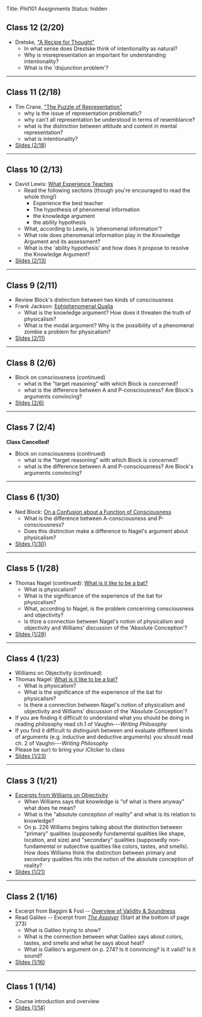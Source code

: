 Title: Phil101 Assignments
Status: hidden

## Class 12 (2/20)

- Dretske, ["A Recipe for Thought"](https://www.dropbox.com/s/2uu53eqoc40sbfc/dretske1994.pdf)
    - In what sense does Drestske think of intentionality as natural?
    - Why is misrepresentation an important for understanding intentionality?
    - What is the 'disjunction problem'?

---

## Class 11 (2/18)

- Tim Crane, ["The Puzzle of Representation"](https://www.dropbox.com/s/h2egqzwnbs9rxh1/Crane_PuzzleMind.pdf)
    - why is the issue of representation problematic?
    - why can't all representation be understood in terms of resemblance?
    - what is the distinction between attitude and content in mental representation?
    - what is intentionality?
- [Slides (2/18)](https://www.dropbox.com/s/1m9befjimvt0up2/class11.pdf)

---

## Class 10 (2/13)

- David Lewis: [What Experience Teaches](https://www.dropbox.com/s/bco5xuir6mulkwy/lewis1999a.pdf)
    - Read the following sections (though you're encouraged to read the whole thing!)
        - Experience the best teacher
        - The hypothesis of phenomenal information
        - the knowledge argument
        - the ability hypothesis
    - What, according to Lewis, is 'phenomenal information'?
    - What role does phenomenal information play in the Knowledge Argument and its assessment?
    - What is the 'ability hypothesis' and how does it propose to resolve the Knowledge Argument?
- [Slides (2/13)](https://www.dropbox.com/s/11dchjs1hktdast/class10.pdf)

---

## Class 9 (2/11)

- Review Block's distinction between two kinds of consciousness
- Frank Jackson: [Ephiphenomenal Qualia](https://www.dropbox.com/s/49l13gsdxmlg60q/jackson1982.pdf)
    - What is the knowledge argument? How does it threaten the truth of physicalism?
    - What is the modal argument? Why is the possibility of a phenomenal zombie a problem for physicalism?
- [Slides (2/11)](https://www.dropbox.com/s/5gims4f88b0aaek/class9.pdf)
---

## Class 8 (2/6)

- Block on consciousness (continued)
    - what is the "target reasoning" with which Block is concerned?
    - what is the difference between A and P-consciousness? Are Block's arguments convincing?
- [Slides (2/6)](https://www.dropbox.com/s/y9y8mrj93z4ffea/class8.pdf)

---

## Class 7 (2/4)

**Class Cancelled!**

- Block on consciousness (continued)
    - what is the "target reasoning" with which Block is concerned?
    - what is the difference between A and P-consciousness? Are Block's arguments convincing?

---

## Class 6 (1/30)

- Ned Block: [On a Confusion about a Function of Consciousness](https://www.dropbox.com/s/pht8qbek0p5333x/BlockConsciousness.pdf)
    - What is the difference between A-consciousness and P-consciousness?
    - Does this distinction make a difference to Nagel's argument about physicalism?
- [Slides (1/30)](https://www.dropbox.com/s/5lwgteowgexyem4/class6.pdf)
---

## Class 5 (1/28)

- Thomas Nagel (continued): [What is it like to be a bat?]( |filename|/pdfs/NagelBat.pdf )
    - What is physicalism?
    - What is the significance of the experience of the bat for physicalism?
    - What, according to Nagel, is the problem concerning consciousness and objectivity?
    - Is th)re a connection between Nagel's notion of physicalism and objectivity and Williams' discussion of the 'Absolute Conception'?
- [Slides (1/28)](https://www.dropbox.com/s/nct70xd3beajy2c/class5.pdf)

--- 

## Class 4 (1/23)

- Williams on Objectivity (continued)
- Thomas Nagel: [What is it like to be a bat?]( |filename|/pdfs/NagelBat.pdf )
    - What is physicalism?
    - What is the significance of the experience of the bat for physicalism?
    - Is there a connection between Nagel's notion of physicalism and objectivity and Williams' discussion of the 'Absolute Conception'?
- If you are finding it difficult to understand what you should be doing in reading philosophy read ch.1 of Vaughn---*Writing Philosophy*
- If you find it difficult to distinguish between and evaluate different kinds of arguments (e.g. inductive and deductive arguments) you should read ch. 2 of Vaughn---*Writing Philosophy*
- Please be sur) to bring your iClicker to class
- [Slides (1/23)](https://www.dropbox.com/s/cdvu2z25qcsbxlj/class4.pdf)
---

## Class 3 (1/21)

- [Excerpts from Williams on Objectivity]( |filename|/pdfs/Williams_Objectivity.pdf)
    - When Williams says that knowledge is "of what is there anyway" what does he mean?
    - What is the "absolute conception of reality" and what is its relation to knowledge?
    - On p. 226 Williams begins talking about the distinction between "primary" qualities (supposedly fundamental qualities like shape, location, and size) and "secondary" qualities (supposedly non-fundamental or subjective qualities like colors, tastes, and smells). How does Williams think the distinction between primary and secondary qualities fits into the notion of the absolute conception of reality?
- [Slides (1/21)](https://www.dropbox.com/s/jjtb7rycsqnn98j/class3.pdf)

---

## Class 2 (1/16)

- Excerpt from Baggini & Fosl -- [Overview of Validity & Soundness](https://www.dropbox.com/s/p8rt84c3t5alilf/LogicOverview.pdf)  
- Read Galileo -- Excerpt from [*The
  Assayer*](https://www.dropbox.com/s/zwqcug3yxtuk4u3/GalileoAssayer.pdf)
  (Start at the bottom of page 273) 
    - What is Galileo trying to show?
    - What is the connection between what Galileo says about colors, tastes, and smells and what he says about heat?
    - What is Galileo's argument on p. 274? Is it convincing? Is it valid? Is it sound?
- [Slides (1/16)](https://www.dropbox.com/s/xb9ztep70tb3o8o/class2.pdf)

---

## Class 1 (1/14)

- Course introduction and overview
- [Slides (1/14)](https://www.dropbox.com/s/dk7o96kojiyph15/class1.pdf)

<!--

## Exam Review

- Time & Location
    - TEAC 105
    - Wednesday, December 18th: 10am --- 12pm
- [Slides from Class (12/12)](https://www.dropbox.com/s/w4wy99viqp7ohaz/FinalReview.pdf)

---

## For Thursday (12/12)

- Exam Review
    - Come with questions!
- [Slides from Tuesday (12/10)](https://www.dropbox.com/s/xr7vlhlemfeaehf/class25.pdf)

---

## For Tuesday (12/10)

- Russell, ["On Induction"](https://www.dropbox.com/s/7l4zpvqhz0t5qao/RussellInduction.pdf)
    - What is the problem of induction?
    - Why must we assume that nature is uniform in order to have
      inductive knowledge?
    - What proof is there that nature is uniform? 
- [Slides from Tuesday (12/5)](https://www.dropbox.com/s/fdbf6bgd6ko2guu/class24.pdf)

---

## For Thursday (12/5)

- Descartes and Moore on Skepticism (continued from Tuesday)
- Russell, ["On Induction"](https://www.dropbox.com/s/7l4zpvqhz0t5qao/RussellInduction.pdf)
    - What is the problem of induction?
    - Why must we assume that nature is uniform in order to have
      inductive knowledge?
    - What proof is there that nature is uniform?
- [Slides from Tuesday (12/3)](https://www.dropbox.com/s/utckv3zhqvxn1vq/class23.pdf)

--- 

## For Tuesday (12/3)

- Descartes, ["Meditations I-II"](https://www.dropbox.com/s/9bxwhndy6so3oar/DescartesMeditations.pdf)
    - What does Descartes doubt and why?
    - What are the stages of doubt?
    - What, according to Descartes, cannot be doubted?
- Moore, ["Proof of the External World"](https://www.dropbox.com/s/r62o7o9vmoedwle/MooreProof.pdf)
    - What is Moore's Proof?
    - What assumption about knowledge does Moore reject?
- [Slides from Tuesday (11/26)](https://www.dropbox.com/s/6qyznq79xvpqklp/class22.pdf)

---

## For Tuesday (11/26)

- Nagel, ["The Absurd"](https://www.dropbox.com/s/s59gcrwcvt1mq4p/NagelAbsurd.pdf)
    - What does Nagel think of standard ways of arguing for the absurdity of
      life?
    - What, according to Nagel, generates the sense that life is absurd?
    - What is Nagel's 'solution' to the absurdity of life?
- [Slides from Thursday (11/21)](https://www.dropbox.com/s/ue04c7bch4owu5j/class21.pdf)

---

## For Thursday (11/21)

- Camus, ["The Myth of Sisyphus"](https://www.dropbox.com/s/m9jaaspbik6u7q0/CamusSisyphus.pdf)
    - Why, according to Camus, is the only philosophical problem
      whether one should commit suicide?
    - Why does Camus think life is absurd? What does 'absurd' mean here?
    - What does Camus think the appropriate response is to the
      (supposed) absurdity of life?
- [Slides from Tuesday (11/19)](https://www.dropbox.com/s/0z3vxe7y1wdkkag/class20.pdf)

---

## Paper 2 Topics (due 12/13)

- [Paper 2 Topics](https://www.dropbox.com/s/eb7hm3v95lrcuxf/PaperTopics2.pdf)

---

## For Tuesday (11/19)

- Williams on Science & Ethics (reread pages 142-52)
    - What are thick concepts?
    - What role do thick concepts play (according to Williams) in ethical
      judgment?
    - What are the features of Williams's 'hypertraditional society'?
    - What is the discussion the hypertraditional society meant to show?

- [Slides from Thursday (11/14)](https://www.dropbox.com/s/zzrw82et9f1rqz3/class19.pdf)

---

## For Thursday (11/14)

- Williams on Science and Ethics
- [Slides from Tuesday (11/12)](https://www.dropbox.com/s/sge2t2tl9xh0cuz/class18.pdf)

---

## For Tuesday (11/12)

- Mackie (continued)
- Williams, [Knowledge, Science, Convergence](https://www.dropbox.com/s/vatj5d6vrrjkmqn/WilliamsEthics.pdf)
    - What does Williams think of as the important difference between
      science and ethics?
    - Why is convergence important for understanding objectivity?
    - What role does the 'absolute conception' play in Williams's
      argument?

- [Slides from Thursday (11/7)](https://www.dropbox.com/s/7kyl9cv7dzfw1ob/class17.pdf)

---

## For Thursday (11/7)

- Meta-ethical skepticism (continued)
- [Slides from Tuesday (11/5)](https://www.dropbox.com/s/wfaz1fixwcu54hs/class16.pdf)

---

## For Tuesday (11/5)

- Mackie (continued)
- [Slides from Thursday (10/31)](https://www.dropbox.com/s/yrmmud8j2vbhavn/class15.pdf)

---

## For Thursday (10/31)

- Mackie, ["The Subjectivity of Value"](https://www.dropbox.com/s/zvx7ff8bh0fgfi8/MackieValue.pdf)
    - How does Mackie understand the notions of moral skepticism and
      subjectivism?
    - How does Mackie understand the difference between "first-order"
      and "second-order" questions in ethics?
    - What is characteristic of objectivity in ethics?
    - What is Mackie's "error theory"? Why does he think the error
      theory is the best description of the nature of ethical judgment?

---

## For Thursday (10/24)

- Mid-term Exam
- [Slides from Tuesday (10/17)](https://www.dropbox.com/s/8r30vjpheimmtw7/Mid-TermReview.pdf)
- No class Tuesday (10/15): Have a good break!

---

## For Thursday (10/17)

- Review for mid-term exam
    - please come class prepared to ask questions about material covered thus far
- [Slides from Tuesday (10/15)](https://www.dropbox.com/s/734ti8xiz6wxmjn/class14.pdf)

---

## For Tuesday (10/15)

- Review Searle, Dretske
- [Slides from Thursday (10/10)](https://www.dropbox.com/s/pni43vdtb0m1nnx/class13.pdf)

---

## For Thursday (10/10)

- Searle, ["Is the Brain's Mind a Computer Program?"](https://www.dropbox.com/s/ds4gd8euw7n6iqu/searle1990b.pdf)
    - What model of the mind is Searle criticizing?
    - What is the difference between syntax and semantics?
    - What is the 'Chinese Room Argument'? What is it supposed to show?
- [Slides from Tuesday (10/8)](https://www.dropbox.com/s/93m0lwy2l9z2qai/class12.pdf)

---

## For Tuesday (10/8)

- Review Dretske paper
- [Slides from Thursday (10/3)](https://www.dropbox.com/s/1m9befjimvt0up2/class11.pdf)

---

## For Thursday (10/3)

- Dretske, ["A Recipe for Thought"](https://www.dropbox.com/s/2uu53eqoc40sbfc/dretske1994.pdf)
    - In what sense does Drestske think of intentionality as natural?
    - Why is misrepresentation an important for understanding intentionality?
    - What is the 'disjunction problem'?
- [Slides from Tuesday (10/1)](https://www.dropbox.com/s/11dchjs1hktdast/class10.pdf)

---

## For Tuesday (10/1)

- Tim Crane, ["The Puzzle of Representation"](https://www.dropbox.com/s/h2egqzwnbs9rxh1/Crane_PuzzleMind.pdf)
    - why is the issue of representation problematic?
    - why can't all representation be understood in terms of resemblance?
    - what is the distinction between attitude and content in mental representation?
    - what is intentionality?
- [Slides from Thursday (9/26)](https://www.dropbox.com/s/5gims4f88b0aaek/class9.pdf)

---

## For Thursday (9/26)

- Reread Lewis, "What Experience Teaches"
    - What is the 'Ability Hypothesis' that Lewis articulates?
    - How does it answer the Knowledge Argument against Physicalism?

- [Slides from Tuesday (9/24)](https://www.dropbox.com/s/y9y8mrj93z4ffea/class8.pdf)

---

## Paper Due 10/11

- [Paper 1 Topics](https://www.dropbox.com/s/9m7t5uevnub7nix/PaperTopics1.pdf)

---

## For Thursday (9/19)

- David Lewis: [What Experience Teaches](https://www.dropbox.com/s/bco5xuir6mulkwy/lewis1999a.pdf)
    - What three ways miss the point of "what it is like" to experience something?
    - What, according to Lewis, is 'phenomenal information'?
    - What role does phenomenal information play in the Knowledge Argument and its assessment?
    - What is the 'ability hypothesis' and how does it propose to resolve the Knowledge Argument?
- [Slides from Tuesday (9/17)](https://www.dropbox.com/s/th3zmw9annigs01/class7.pdf)

---

## For Tuesday (9/17)

- Review Block's distinction between two kinds of consciousness
- Frank Jackson: [Ephiphenomenal Qualia](https://www.dropbox.com/s/49l13gsdxmlg60q/jackson1982.pdf)
    - What is the knowledge argument? How does it threaten the truth of physicalism?
    - What is the modal argument? Why is the possibility of a phenomenal zombie a problem for physicalism?
- [Slides from Thursday (9/12)](https://www.dropbox.com/s/5lwgteowgexyem4/class6.pdf)

---

## For Thursday (9/12)

- Ned Block: [Concepts of Consciousness]( |filename|/pdfs/BlockConsciousness.pdf)
    - What is the difference between A-consciousness and P-consciousness?
    - Does this distinction make a difference to Nagel's argument about physicalism?

- [Slides from Tuesday (9/10)](https://www.dropbox.com/s/nct70xd3beajy2c/class5.pdf)

---

## For Tuesday (9/10)

- Review Williams and Nagel
- [Slides from Thursday (9/5)]( |filename|/pdfs/class4.pdf )

---

## For Thursday (9/5)

- Thomas Nagel: [What is it like to be a bat?]( |filename|/pdfs/NagelBat.pdf )

    - What is physicalism?
    - What is the significance of the experience of the bat for physicalism?
    - Is there a connection between Nagel's notion of physicalism and objectivity and Williams' discussion of the 'Absolute Conception'?

- If you are finding it difficult to understand what you should be doing in reading philosophy read ch.1 of Vaughn---*Writing Philosophy*
- If you find it difficult to distinguish between and evaluate different kinds of arguments (e.g. inductive and deductive arguments) you should read ch. 2 of Vaughn---*Writing Philosophy*

- [Slides from Tuesday (9/3)]( |filename|/pdfs/class3.pdf)

---

- [ Class 2 Slides ]( |filename|/pdfs/class2.pdf) from Thursday (8/29)

---

## Office Hours

My office hours and contact info are listed [here](http://colinmclear.net/contact.html)

Zach Garrett's office hours are Mondays and Wednesdays from 10-11am and Tuesdays and Thursdays by appointment. You can email him at **zachary.garrett(at)huskers.unl.edu**

His office is located in 1022 Oldfather Hall.

---
 -->

